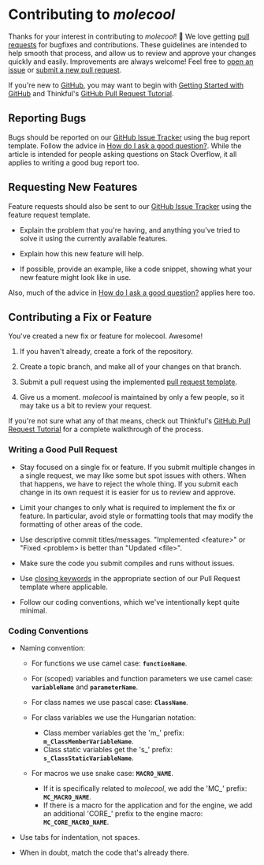 Contributing to _molecool_
==========================

Thanks for your interest in contributing to _molecool_! :tada: We love getting [pull requests](https://www.quora.com/GitHub-What-is-a-pull-request) for bugfixes and contributions.
These guidelines are intended to help smooth that process, and allow us to review and approve your changes quickly and easily. 
Improvements are always welcome! Feel free to [open an issue][issue-tracker] or [submit a new pull request][submit-pr].

If you're new to [GitHub][github], you may want to begin with [Getting Started with GitHub](https://help.github.com/en/categories/getting-started-with-github) and Thinkful's [GitHub Pull Request Tutorial](https://www.thinkful.com/learn/github-pull-request-tutorial/).

## Reporting Bugs

Bugs should be reported on our [GitHub Issue Tracker][issue-tracker] using the bug report template.
Follow the advice in [How do I ask a good question?][how-to-ask]. While the article is intended for people asking questions on Stack Overflow, it all applies to writing a good bug report too.

## Requesting New Features

Feature requests should also be sent to our [GitHub Issue Tracker][issue-tracker] using the feature request template.

- Explain the problem that you're having, and anything you've tried to solve it using the currently available features.

- Explain how this new feature will help.

- If possible, provide an example, like a code snippet, showing what your new feature might look like in use.

Also, much of the advice in [How do I ask a good question?][how-to-ask] applies here too.

## Contributing a Fix or Feature

You've created a new fix or feature for molecool. Awesome!

1. If you haven't already, create a fork of the repository.

2. Create a topic branch, and make all of your changes on that branch.

3. Submit a pull request using the implemented [pull request template][pr-template].

4. Give us a moment. _molecool_ is maintained by only a few people, so it may take us a bit to review your request. 

If you're not sure what any of that means, check out Thinkful's [GitHub Pull Request Tutorial][thinkful-pr-tutorial] for a complete walkthrough of the process.

### Writing a Good Pull Request

- Stay focused on a single fix or feature. If you submit multiple changes in a single request, we may like some but spot issues with others. 
When that happens, we have to reject the whole thing. If you submit each change in its own request it is easier for us to review and approve.

- Limit your changes to only what is required to implement the fix or feature. In particular, avoid style or formatting tools that may modify the formatting of other areas of the code.

- Use descriptive commit titles/messages. "Implemented \<feature\>" or "Fixed \<problem\> is better than "Updated \<file\>".

- Make sure the code you submit compiles and runs without issues.

- Use [closing keywords][github-help-closing-keywords] in the appropriate section of our Pull Request template where applicable.

- Follow our coding conventions, which we've intentionally kept quite minimal.

### Coding Conventions

- Naming convention:
  - For functions we use camel case: **`functionName`**.
  - For (scoped) variables and function parameters we use camel case: **`variableName`** and **`parameterName`**.

  - For class names we use pascal case: **`ClassName`**.

  - For class variables we use the Hungarian notation:
    - Class member variables get the 'm_' prefix: **`m_ClassMemberVariableName`**.
    - Class static variables get the 's_' prefix: **`s_ClassStaticVariableName`**.

  - For macros we use snake case: **`MACRO_NAME`**.
    - If it is specifically related to _molecool_, we add the 'MC_' prefix: **`MC_MACRO_NAME`**.
    - If there is a macro for the application and for the engine, we add an additional 'CORE_' prefix to the engine macro:  **`MC_CORE_MACRO_NAME`**.

- Use tabs for indentation, not spaces.

- When in doubt, match the code that's already there.



[github]: https://github.com
[how-to-ask]: https://stackoverflow.com/help/how-to-ask
[issue-tracker]: https://github.com/ColdMatter/molecool/issues
[submit-pr]: https://github.com/ColdMatter/molecool/pulls
[pr-template]: https://github.com/ColdMatter/molecool/blob/master/docs/pull_request_template.md
[thinkful-pr-tutorial]: https://www.thinkful.com/learn/github-pull-request-tutorial/
[github-help-closing-keywords]: https://help.github.com/en/articles/closing-issues-using-keywords
